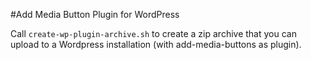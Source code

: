 #Add Media Button Plugin for WordPress

Call `create-wp-plugin-archive.sh` to create a zip archive that you can upload
to a Wordpress installation (with add-media-buttons as plugin).
